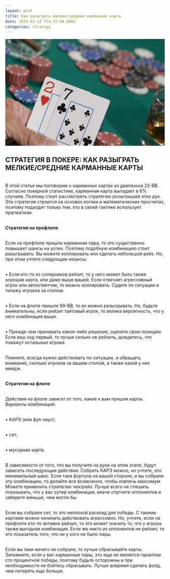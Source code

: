 ```yaml
---
layout: post
title: Как разыграть малкие/средние карманные карты
date: 2019-02-12 T14:37:44.000Z
categories: strategy
---
```


<img src="/images/fulls/mala.jpg" class="fit image">

## СТРАТЕГИЯ В ПОКЕРЕ: КАК РАЗЫГРАТЬ МЕЛКИЕ/СРЕДНИЕ КАРМАННЫЕ КАРТЫ

<br>В этой статье мы поговорим о карманных картах из диапазона 22-ВВ. Согласно покерной статистике, карманная карта выпадает в 6% случаев. Поэтому стоит рассмотреть стратегию розыгрышей этих рук. Эта стратегия строится на основах логики и математических просчетах, поэтому подходит только тем, кто в своей тактике использует прагматизм. 

<br><strong>Стратегия на префлопе</strong>

<br>Если на префлопе пришла карманная пара, то это существенно повышает шансы на успех. Поэтому подобную комбинацию стоит разыгрывать. Вы можете коллировать или сделать небольшой рейз. Но, при этом учтите следующие нюансы:

<br>•	Если кто-то из соперников рейзит, то у него может быть также хорошая карта, или даже выше вашей. Если отвечает агрессивный игрок или автоответчик, то можно коллировать. Судите по ситуации и типажу игроков за столом.

<br>•	Если на флопе пришли 99-ВВ, то их можно разыгрывать. Но, будьте внимательны, если рейзит тайтовый игрок, то велика вероятность, что у него комбинация выше.

<br>•	Прежде чем принимать какое-либо решение, оцените свою позицию. Если ваш ход первый, то лучше сильно не рейзить, дождитесь, что покажут остальные игроки.

<br>Помните, всегда нужно действовать по ситуации, и обращать внимание, сколько игроков за вашим столом, а также какой у них имидж.

<br><strong>Стратегия на флопе</strong>

<br>Действия на флопе зависят от того, какие к вам пришли карты. Варианты комбинаций:

<br>•	КАРЭ (или фул-хаус);

<br>•	сет;

<br>•	мусорная карта.

<br>В зависимости от того, что вы получите на руки на этом этапе, будут зависеть последующие действия. Собрать КАРЭ можно, но учтите, это минимальный шанс. Если таки фортуна на вашей стороне, и вы собрали эту комбинацию, то делайте все возможное, чтобы извлечь максимум. Можете применить стратегию чек/рейз. Лучше всего не спешить показывать, что у вас супер комбинация, иначе спугнете оппонентов и заберете меньше, чем могли бы.

<br>Если вы собрали сет, то это неплохой расклад для победы. С такими картами можно начинать действовать агрессивно. Но, учтите, если на префлопе кто-то активно рейзил, то это может значить то, что у игрока также выгодная комбинация. Если же никто из оппонентов не рейзил, то это показатель того, что ни у кого не было пары. 

<br>Если вы таки ничего не собрали, то лучше сбрасывайте карты. Запомните, если у вас карманные пары, это еще не является гарантом сто процентной победы, поэтому будьте осторожны и при необходимости не бойтесь сбрасывать. Лучше вовремя сделать фолд, чем потерять еще больше. 
